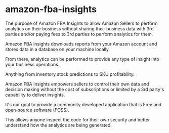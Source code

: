 # amazon-fba-insights

The purpose of Amazon FBA Insights to allow Amazon Sellers to perform analytics on their business without sharing their business data with 3rd parties and/or paying fees to 3rd parties to perform analytics for them.

Amazon FBA insights downloads reports from your Amazon account and stores data in a database on your machine locally.

From there, analytics can be performed to provide any type of insight into your business operations.

Anything from inventory stock predictions to SKU profitability.

Amazon FBA Insights empowers sellers to control their own data and decision making without the cost of subscriptions or limited by a 3rd party's capability to deliver insights.

It's our goal to provide a community developed application that is Free and open-source software (FOSS).

This allows anyone inspect the code for their own security and better understand how the analytics are being generated.
